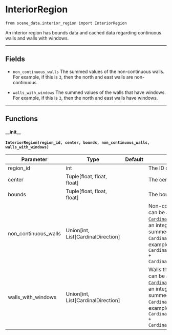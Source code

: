 # InteriorRegion

`from scene_data.interior_region import InteriorRegion`

An interior region has bounds data and cached data regarding continuous walls and walls with windows.

***

## Fields

- `non_continuous_walls` The summed values of the non-continuous walls. For example, if this is `3`, then the north and east walls are non-continuous.

- `walls_with_windows` The summed values of the walls that have windows. For example, if this is `3`, then the north and east walls have windows.

***

## Functions

#### \_\_init\_\_

**`InteriorRegion(region_id, center, bounds, non_continuous_walls, walls_with_windows)`**

| Parameter | Type | Default | Description |
| --- | --- | --- | --- |
| region_id |  int |  | The ID of the region. |
| center |  Tuple[float, float, float] |  | The center of the region. |
| bounds |  Tuple[float, float, float] |  | The bounds of the region. |
| non_continuous_walls |  Union[int, List[CardinalDirection] |  | Non-continuous walls. This can be a list of [`CardinalDirection`](../cardinal_direction.md) values, or an integer representing a summed list of `CardinalDirection` values; for example, `3` is equivalent to `CardinalDirection.north.value + CardinalDirection.east.value`. |
| walls_with_windows |  Union[int, List[CardinalDirection] |  | Walls that have windows. This can be a list of [`CardinalDirection`](../cardinal_direction.md) values, or an integer representing a summed list of `CardinalDirection` values; for example, `3` is equivalent to `CardinalDirection.north.value + CardinalDirection.east.value`. |

